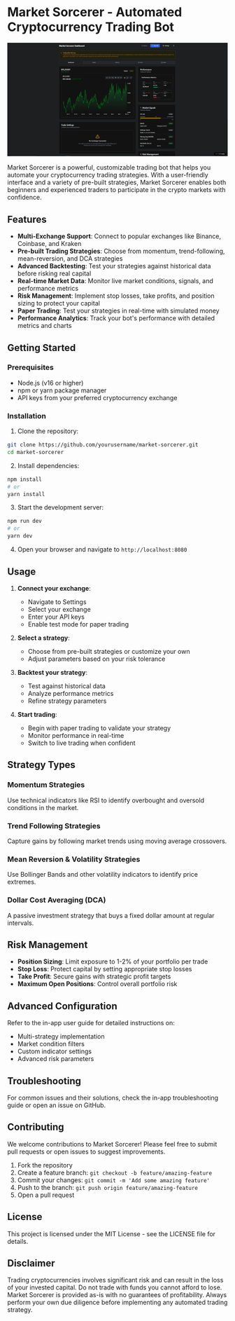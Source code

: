
# Market Sorcerer - Automated Cryptocurrency Trading Bot

![Market Sorcerer](public/Dashboard.PNG)

Market Sorcerer is a powerful, customizable trading bot that helps you automate your cryptocurrency trading strategies. With a user-friendly interface and a variety of pre-built strategies, Market Sorcerer enables both beginners and experienced traders to participate in the crypto markets with confidence.

## Features

- **Multi-Exchange Support**: Connect to popular exchanges like Binance, Coinbase, and Kraken
- **Pre-built Trading Strategies**: Choose from momentum, trend-following, mean-reversion, and DCA strategies
- **Advanced Backtesting**: Test your strategies against historical data before risking real capital
- **Real-time Market Data**: Monitor live market conditions, signals, and performance metrics
- **Risk Management**: Implement stop losses, take profits, and position sizing to protect your capital
- **Paper Trading**: Test your strategies in real-time with simulated money
- **Performance Analytics**: Track your bot's performance with detailed metrics and charts

## Getting Started

### Prerequisites

- Node.js (v16 or higher)
- npm or yarn package manager
- API keys from your preferred cryptocurrency exchange

### Installation

1. Clone the repository:
```bash
git clone https://github.com/yourusername/market-sorcerer.git
cd market-sorcerer
```

2. Install dependencies:
```bash
npm install
# or
yarn install
```

3. Start the development server:
```bash
npm run dev
# or
yarn dev
```

4. Open your browser and navigate to `http://localhost:8080`

## Usage

1. **Connect your exchange**:
   - Navigate to Settings
   - Select your exchange
   - Enter your API keys
   - Enable test mode for paper trading

2. **Select a strategy**:
   - Choose from pre-built strategies or customize your own
   - Adjust parameters based on your risk tolerance

3. **Backtest your strategy**:
   - Test against historical data
   - Analyze performance metrics
   - Refine strategy parameters

4. **Start trading**:
   - Begin with paper trading to validate your strategy
   - Monitor performance in real-time
   - Switch to live trading when confident

## Strategy Types

### Momentum Strategies
Use technical indicators like RSI to identify overbought and oversold conditions in the market.

### Trend Following Strategies
Capture gains by following market trends using moving average crossovers.

### Mean Reversion & Volatility Strategies
Use Bollinger Bands and other volatility indicators to identify price extremes.

### Dollar Cost Averaging (DCA)
A passive investment strategy that buys a fixed dollar amount at regular intervals.

## Risk Management

- **Position Sizing**: Limit exposure to 1-2% of your portfolio per trade
- **Stop Loss**: Protect capital by setting appropriate stop losses
- **Take Profit**: Secure gains with strategic profit targets
- **Maximum Open Positions**: Control overall portfolio risk

## Advanced Configuration

Refer to the in-app user guide for detailed instructions on:

- Multi-strategy implementation
- Market condition filters
- Custom indicator settings
- Advanced risk parameters

## Troubleshooting

For common issues and their solutions, check the in-app troubleshooting guide or open an issue on GitHub.

## Contributing

We welcome contributions to Market Sorcerer! Please feel free to submit pull requests or open issues to suggest improvements.

1. Fork the repository
2. Create a feature branch: `git checkout -b feature/amazing-feature`
3. Commit your changes: `git commit -m 'Add some amazing feature'`
4. Push to the branch: `git push origin feature/amazing-feature`
5. Open a pull request

## License

This project is licensed under the MIT License - see the LICENSE file for details.

## Disclaimer

Trading cryptocurrencies involves significant risk and can result in the loss of your invested capital. Do not trade with funds you cannot afford to lose. Market Sorcerer is provided as-is with no guarantees of profitability. Always perform your own due diligence before implementing any automated trading strategy.

